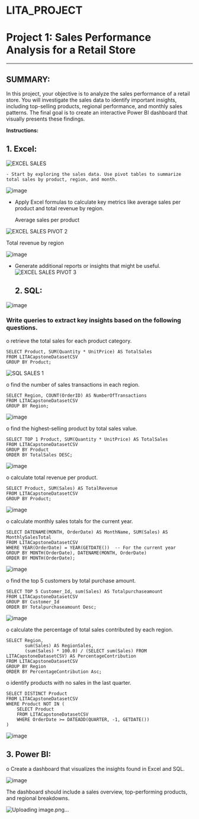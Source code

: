 # LITA_PROJECT
# Project 1: Sales Performance Analysis for a Retail Store 
---

## SUMMARY: 
In this project, your objective is to analyze the sales performance of a retail store. You will investigate the sales data to identify important insights, including top-selling products, regional performance, and monthly sales patterns. The final goal is to create an interactive Power BI dashboard that visually presents these findings.

**Instructions:**

## 1. **Excel:**

   ![EXCEL SALES](https://github.com/user-attachments/assets/ea5fa5be-203a-4dab-89f5-24ce58acb54c)

    - Start by exploring the sales data. Use pivot tables to summarize total sales by product, region, and month.
    
   ![image](https://github.com/user-attachments/assets/c0faaa48-7a07-4a3a-b595-c07b2214bab8)

   
   - Apply Excel formulas to calculate key metrics like average sales per product and total revenue by region.

     Average sales per product
     
![EXCEL SALES PIVOT 2](https://github.com/user-attachments/assets/60a7abdc-c04d-498c-ba1e-4ae34e95e528)

Total revenue by region

![image](https://github.com/user-attachments/assets/8fd28ea0-6e17-4a15-9e0e-910e03634b6b)


   - Generate additional reports or insights that might be useful.
     ![EXCEL SALES PIVOT 3](https://github.com/user-attachments/assets/63d9fe4f-ab39-40ee-9f9f-3998f56e1f93)

    
     ## 2.	SQL: 

![image](https://github.com/user-attachments/assets/91496297-77d4-4956-82d8-6058234bee82)


### Write queries to extract key insights based on the following questions.  

o	retrieve the total sales for each product category. 
```
SELECT Product, SUM(Quantity * UnitPrice) AS TotalSales
FROM LITACapstoneDatasetCSV
GROUP BY Product;
```
![SQL SALES 1](https://github.com/user-attachments/assets/c56aa9a8-a6f9-4bb5-97f2-2e8c39e2a0ea)

o find the number of sales transactions in each region. 

```
SELECT Region, COUNT(OrderID) AS NumberOfTransactions
FROM LITACapstoneDatasetCSV
GROUP BY Region;
```
![image](https://github.com/user-attachments/assets/d2255a7c-7997-4682-bab5-f8be9d843486)

o find the highest-selling product by total sales value. 

```
SELECT TOP 1 Product, SUM(Quantity * UnitPrice) AS TotalSales
FROM LITACapstoneDatasetCSV
GROUP BY Product
ORDER BY TotalSales DESC;
```
![image](https://github.com/user-attachments/assets/9ba4df3d-2c09-4168-ab1b-22e83c3c296a)


o	calculate total revenue per product. 

```
SELECT Product, SUM(Sales) AS TotalRevenue
FROM LITACapstoneDatasetCSV
GROUP BY Product;
```
![image](https://github.com/user-attachments/assets/11fb98e8-90dc-4429-86c8-5b9268f1102b)


o calculate monthly sales totals for the current year.

```
SELECT DATENAME(MONTH, OrderDate) AS MonthName, SUM(Sales) AS MonthlySalesTotal
FROM LITACapstoneDatasetCSV
WHERE YEAR(OrderDate) = YEAR(GETDATE())  -- For the current year
GROUP BY MONTH(OrderDate), DATENAME(MONTH, OrderDate)
ORDER BY MONTH(OrderDate);
```
![image](https://github.com/user-attachments/assets/c787c70b-f8ff-4554-8c58-3f3d42e9c360)

o find the top 5 customers by total purchase amount. 

```
SELECT TOP 5 Customer_Id, sum(Sales) AS Totalpurchaseamount
FROM LITACapstoneDatasetCSV
GROUP BY Customer_Id
ORDER BY Totalpurchaseamount Desc;
```
![image](https://github.com/user-attachments/assets/df29cd2c-7c3c-434d-a69b-0eb9900eee35)

o	calculate the percentage of total sales contributed by each region. 

```
SELECT Region, 
       sum(Sales) AS RegionSales, 
       (sum(Sales) * 100.0) / (SELECT sum(Sales) FROM LITACapstoneDatasetCSV) AS PercentageContribution
FROM LITACapstoneDatasetCSV
GROUP BY Region
ORDER BY PercentageContribution Asc;
```

o identify products with no sales in the last quarter. 

```
SELECT DISTINCT Product
FROM LITACapstoneDatasetCSV
WHERE Product NOT IN (
    SELECT Product
    FROM LITACapstoneDatasetCSV
    WHERE OrderDate >= DATEADD(QUARTER, -1, GETDATE()) 
)
```
![image](https://github.com/user-attachments/assets/6da1159e-c485-4cad-8a6b-3d4e4b8cf818)


## 3.	Power BI: 
o	Create a dashboard that visualizes the insights found in Excel and SQL. 

![image](https://github.com/user-attachments/assets/2d492d81-28e0-4495-bb5b-d44dd5966d3e)

The dashboard should include a sales overview, top-performing products, and regional breakdowns. 

![Uploading image.png…]()


     
